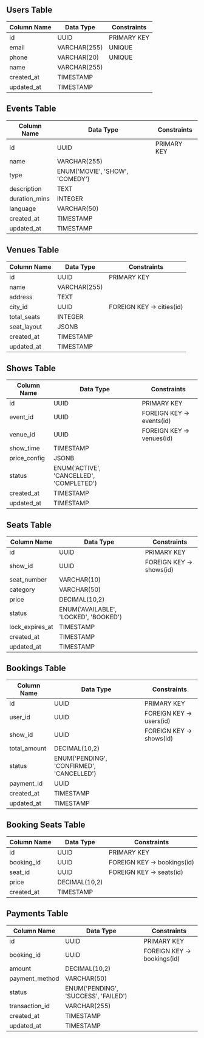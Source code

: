 ## Users Table
| Column Name | Data Type | Constraints |
|------------|-----------|-------------|
| id         | UUID      | PRIMARY KEY |
| email      | VARCHAR(255) | UNIQUE |
| phone      | VARCHAR(20) | UNIQUE |
| name       | VARCHAR(255) |  |
| created_at | TIMESTAMP |  |
| updated_at | TIMESTAMP |  |

## Events Table
| Column Name | Data Type | Constraints |
|------------|-----------|-------------|
| id         | UUID      | PRIMARY KEY |
| name       | VARCHAR(255) |  |
| type       | ENUM('MOVIE', 'SHOW', 'COMEDY') |  |
| description | TEXT |  |
| duration_mins | INTEGER |  |
| language   | VARCHAR(50) |  |
| created_at | TIMESTAMP |  |
| updated_at | TIMESTAMP |  |

## Venues Table
| Column Name | Data Type | Constraints |
|------------|-----------|-------------|
| id         | UUID      | PRIMARY KEY |
| name       | VARCHAR(255) |  |
| address    | TEXT |  |
| city_id    | UUID | FOREIGN KEY → cities(id) |
| total_seats | INTEGER |  |
| seat_layout | JSONB |  |
| created_at | TIMESTAMP |  |
| updated_at | TIMESTAMP |  |

## Shows Table
| Column Name | Data Type | Constraints |
|------------|-----------|-------------|
| id         | UUID      | PRIMARY KEY |
| event_id   | UUID | FOREIGN KEY → events(id) |
| venue_id   | UUID | FOREIGN KEY → venues(id) |
| show_time  | TIMESTAMP |  |
| price_config | JSONB |  |
| status     | ENUM('ACTIVE', 'CANCELLED', 'COMPLETED') |  |
| created_at | TIMESTAMP |  |
| updated_at | TIMESTAMP |  |

## Seats Table
| Column Name | Data Type | Constraints |
|------------|-----------|-------------|
| id         | UUID      | PRIMARY KEY |
| show_id    | UUID | FOREIGN KEY → shows(id) |
| seat_number | VARCHAR(10) |  |
| category   | VARCHAR(50) |  |
| price      | DECIMAL(10,2) |  |
| status     | ENUM('AVAILABLE', 'LOCKED', 'BOOKED') |  |
| lock_expires_at | TIMESTAMP |  |
| created_at | TIMESTAMP |  |
| updated_at | TIMESTAMP |  |

## Bookings Table
| Column Name | Data Type | Constraints |
|------------|-----------|-------------|
| id         | UUID      | PRIMARY KEY |
| user_id    | UUID | FOREIGN KEY → users(id) |
| show_id    | UUID | FOREIGN KEY → shows(id) |
| total_amount | DECIMAL(10,2) |  |
| status     | ENUM('PENDING', 'CONFIRMED', 'CANCELLED') |  |
| payment_id | UUID |  |
| created_at | TIMESTAMP |  |
| updated_at | TIMESTAMP |  |

## Booking Seats Table
| Column Name | Data Type | Constraints |
|------------|-----------|-------------|
| id         | UUID      | PRIMARY KEY |
| booking_id | UUID | FOREIGN KEY → bookings(id) |
| seat_id    | UUID | FOREIGN KEY → seats(id) |
| price      | DECIMAL(10,2) |  |
| created_at | TIMESTAMP |  |

## Payments Table
| Column Name | Data Type | Constraints |
|------------|-----------|-------------|
| id         | UUID      | PRIMARY KEY |
| booking_id | UUID | FOREIGN KEY → bookings(id) |
| amount     | DECIMAL(10,2) |  |
| payment_method | VARCHAR(50) |  |
| status     | ENUM('PENDING', 'SUCCESS', 'FAILED') |  |
| transaction_id | VARCHAR(255) |  |
| created_at | TIMESTAMP |  |
| updated_at | TIMESTAMP |  |
